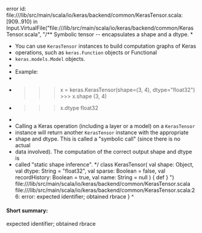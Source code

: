 error id: file://<WORKSPACE>/lib/src/main/scala/io/keras/backend/common/KerasTensor.scala:[909..910) in Input.VirtualFile("file://<WORKSPACE>/lib/src/main/scala/io/keras/backend/common/KerasTensor.scala", "/** Symbolic tensor -- encapsulates a shape and a dtype.
  *
  * You can use `KerasTensor` instances to build computation graphs of Keras
  * operations, such as `keras.Function` objects or Functional
  * `keras.models.Model` objects.
  *
  * Example:
  *
  * >>> x = keras.KerasTensor(shape=(3, 4), dtype="float32") >>> x.shape (3, 4)
  * >>> x.dtype float32
  *
  * Calling a Keras operation (including a layer or a model) on a `KerasTensor`
  * instance will return another `KerasTensor` instance with the appropriate
  * shape and dtype. This is called a "symbolic call" (since there is no actual
  * data involved). The computation of the correct output shape and dtype is
  * called "static shape inference".
  */
class KerasTensor(
    val shape: Object,
    val dtype: String = "float32",
    val sparse: Boolean = false,
    val recordHistory: Boolean = true,
    val name: String = null
) {
    def
}
")
file://<WORKSPACE>/lib/src/main/scala/io/keras/backend/common/KerasTensor.scala
file://<WORKSPACE>/lib/src/main/scala/io/keras/backend/common/KerasTensor.scala:26: error: expected identifier; obtained rbrace
}
^
#### Short summary: 

expected identifier; obtained rbrace